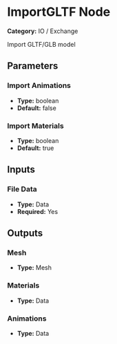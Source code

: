 
# ImportGLTF Node

**Category:** IO / Exchange

Import GLTF/GLB model

## Parameters


### Import Animations
- **Type:** boolean
- **Default:** false





### Import Materials
- **Type:** boolean
- **Default:** true





## Inputs


### File Data
- **Type:** Data
- **Required:** Yes



## Outputs


### Mesh
- **Type:** Mesh



### Materials
- **Type:** Data



### Animations
- **Type:** Data





